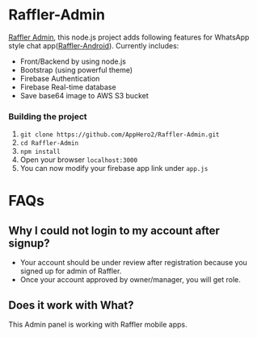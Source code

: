 Raffler-Admin
===========

[Raffler Admin](https://raffler-admin.herokuapp.com/), this node.js project adds following features for WhatsApp style chat app([Raffler-Android](https://github.com/AppHero2/Raffler-Android.git)). Currently includes:

- Front/Backend by using node.js
- Bootstrap (using powerful theme)
- Firebase Authentication
- Firebase Real-time database
- Save base64 image to AWS S3 bucket

### Building the project

1. `git clone https://github.com/AppHero2/Raffler-Admin.git`
2. `cd Raffler-Admin`
3. `npm install`
4. Open your browser `localhost:3000`
5. You can now modify your firebase app link under `app.js`

# FAQs

## Why I could not login to my account after signup?

* Your account should be under review after registration because you signed up for admin of Raffler.
* Once your account approved by owner/manager, you will get role.

## Does it work with What?

This Admin panel is working with Raffler mobile apps.